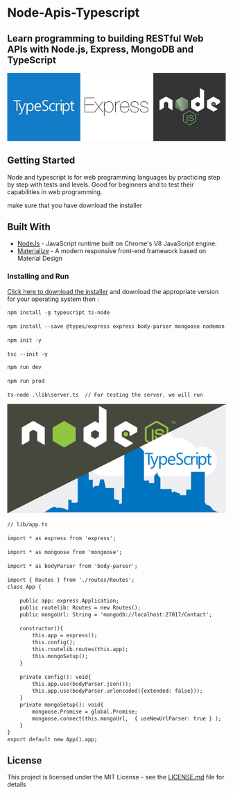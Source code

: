 # Node-Apis-Typescript

## Learn programming to building RESTful Web APIs with Node.js, Express, MongoDB and TypeScript
![Node-api-typescript](img/01.jpeg)

## Getting Started

Node and typescript is for web programming languages by practicing step by step with tests and levels. Good for beginners and to test their capabilities in web programming.

make sure that you have download the installer
## Built With

* [NodeJs](https://nodejs.org/en/docs/) - JavaScript runtime built on Chrome's V8 JavaScript engine. 
* [Materialize](http://materializecss.com/getting-started.html) - A modern responsive front-end framework based on Material Design

### Installing and Run

   [Click here to download the installer](https://github.com/savalone47/Node-api-typescritp/)
   and download the appropriate version for your operating system then :

```
npm install -g typescript ts-node

npm install --save @types/express express body-parser mongoose nodemon

npm init -y

tsc --init -y
```

```
npm run dev 

npm run prod

ts-node .\lib\server.ts  // For testing the server, we will run
```

![Node-api-typescript](img/02.jpeg)

`````
// lib/app.ts

import * as express from 'express';

import * as mongoose from 'mongoose';

import * as bodyParser from 'body-parser';

import { Routes } from './routes/Routes';
class App {

    public app: express.Application;
    public routelib: Routes = new Routes();
    public mongoUrl: String = 'mongodb://localhost:27017/Contact';

    constructor(){
        this.app = express();
        this.config();
        this.routelib.routes(this.app);
        this.mongoSetup();
    }

    private config(): void{
        this.app.use(bodyParser.json());
        this.app.use(bodyParser.urlencoded({extended: false}));
    }
    private mongoSetup(): void{   
        mongoose.Promise = global.Promise;
        mongoose.connect(this.mongoUrl,  { useNewUrlParser: true } );
    }
}
export default new App().app;
`````

## License

This project is licensed under the MIT License - see the [LICENSE.md](LICENSE.md) file for details
